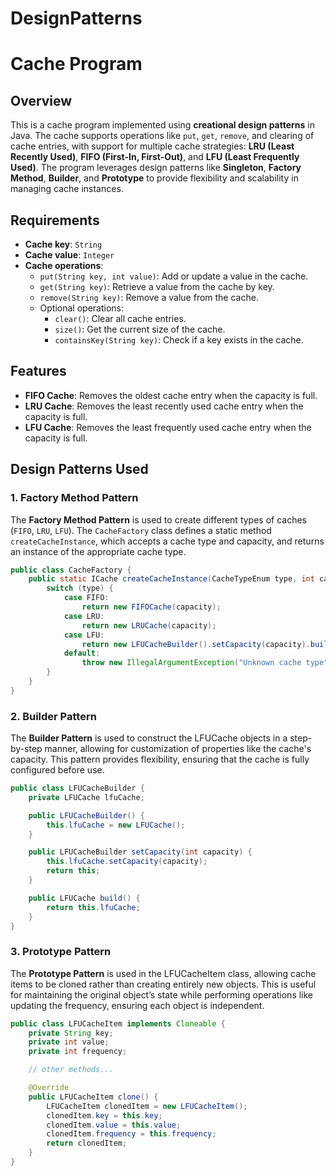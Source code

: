# DesignPatterns
# Cache Program

## Overview
This is a cache program implemented using **creational design patterns** in Java. The cache supports operations like `put`, `get`, `remove`, and clearing of cache entries, with support for multiple cache strategies: **LRU (Least Recently Used)**, **FIFO (First-In, First-Out)**, and **LFU (Least Frequently Used)**. The program leverages design patterns like **Singleton**, **Factory Method**, **Builder**, and **Prototype** to provide flexibility and scalability in managing cache instances.

## Requirements
- **Cache key**: `String`
- **Cache value**: `Integer`
- **Cache operations**:
    - `put(String key, int value)`: Add or update a value in the cache.
    - `get(String key)`: Retrieve a value from the cache by key.
    - `remove(String key)`: Remove a value from the cache.
    - Optional operations:
        - `clear()`: Clear all cache entries.
        - `size()`: Get the current size of the cache.
        - `containsKey(String key)`: Check if a key exists in the cache.

## Features
- **FIFO Cache**: Removes the oldest cache entry when the capacity is full.
- **LRU Cache**: Removes the least recently used cache entry when the capacity is full.
- **LFU Cache**: Removes the least frequently used cache entry when the capacity is full.

## Design Patterns Used

### 1. **Factory Method Pattern**
The **Factory Method Pattern** is used to create different types of caches (`FIFO`, `LRU`, `LFU`). The `CacheFactory` class defines a static method `createCacheInstance`, which accepts a cache type and capacity, and returns an instance of the appropriate cache type.

```java
public class CacheFactory {
    public static ICache createCacheInstance(CacheTypeEnum type, int capacity) {
        switch (type) {
            case FIFO:
                return new FIFOCache(capacity);
            case LRU:
                return new LRUCache(capacity);
            case LFU:
                return new LFUCacheBuilder().setCapacity(capacity).build();
            default:
                throw new IllegalArgumentException("Unknown cache type");
        }
    }
}
```
### 2. **Builder Pattern**
The **Builder Pattern** is used to construct the LFUCache objects in a step-by-step manner, allowing for customization of properties like the cache's capacity. This pattern provides flexibility, ensuring that the cache is fully configured before use.
```java
public class LFUCacheBuilder {
    private LFUCache lfuCache;

    public LFUCacheBuilder() {
        this.lfuCache = new LFUCache();
    }

    public LFUCacheBuilder setCapacity(int capacity) {
        this.lfuCache.setCapacity(capacity);
        return this;
    }

    public LFUCache build() {
        return this.lfuCache;
    }
}
```
### 3. **Prototype Pattern**
The **Prototype Pattern** is used in the LFUCacheItem class, allowing cache items to be cloned rather than creating entirely new objects. This is useful for maintaining the original object’s state while performing operations like updating the frequency, ensuring each object is independent.
```java
public class LFUCacheItem implements Cloneable {
    private String key;
    private int value;
    private int frequency;

    // other methods...

    @Override
    public LFUCacheItem clone() {
        LFUCacheItem clonedItem = new LFUCacheItem();
        clonedItem.key = this.key;
        clonedItem.value = this.value;
        clonedItem.frequency = this.frequency;
        return clonedItem;
    }
}
```

